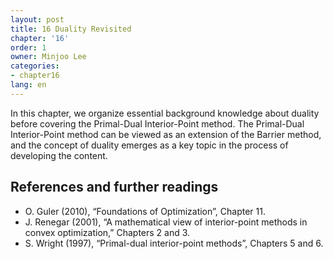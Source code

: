 ```yaml
---
layout: post
title: 16 Duality Revisited
chapter: '16'
order: 1
owner: Minjoo Lee
categories:
- chapter16
lang: en
---
```

In this chapter, we organize essential background knowledge about duality before covering the Primal-Dual Interior-Point method. The Primal-Dual Interior-Point method can be viewed as an extension of the Barrier method, and the concept of duality emerges as a key topic in the process of developing the content.

## References and further readings

* O. Guler (2010), “Foundations of Optimization”, Chapter 11.
* J. Renegar (2001), “A mathematical view of interior-point methods in convex optimization,” Chapters 2 and 3.
* S. Wright (1997), “Primal-dual interior-point methods”, Chapters 5 and 6.